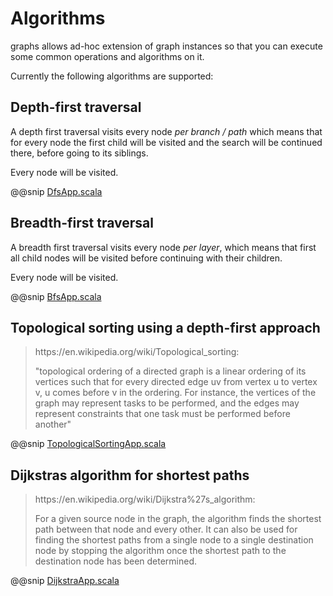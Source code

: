 # Algorithms

graphs allows ad-hoc extension of graph instances so that you can execute some common operations and algorithms on it.

Currently the following algorithms are supported:

## Depth-first traversal

A depth first traversal visits every node _per branch / path_ which means that for every node the first child will
be visited and the search will be continued there, before going to its siblings.

Every node will be visited.

@@snip [DfsApp.scala](../examples/src/main/scala/DfsApp.scala)

## Breadth-first traversal

A breadth first traversal visits every node _per layer_, which means that first all child nodes
will be visited before continuing with their children.

Every node will be visited.

@@snip [BfsApp.scala](../examples/src/main/scala/BfsApp.scala)

## Topological sorting using a depth-first approach

<blockquote>
https://en.wikipedia.org/wiki/Topological_sorting:

"topological ordering of a directed graph is a linear ordering of its vertices such that for every
directed edge uv from vertex u to vertex v, u comes before v in the ordering.
For instance, the vertices of the graph may represent tasks to be performed, and the edges may represent
constraints that one task must be performed before another"
</blockquote>


@@snip [TopologicalSortingApp.scala](../examples/src/main/scala/TopologicalSortingApp.scala)

## Dijkstras algorithm for shortest paths

<blockquote>
https://en.wikipedia.org/wiki/Dijkstra%27s_algorithm:

For a given source node in the graph, the algorithm finds the shortest path between that node and every other.
It can also be used for finding the shortest paths from a single node to a single destination node by stopping
the algorithm once the shortest path to the destination node has been determined.
</blockquote>

@@snip [DijkstraApp.scala](../examples/src/main/scala/DijkstraApp.scala)